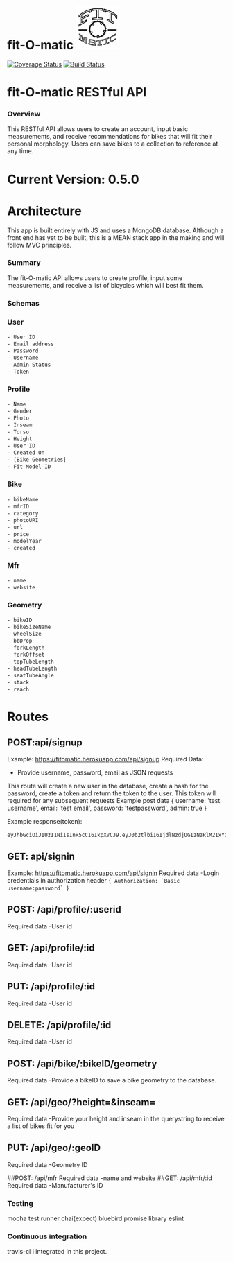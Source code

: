 # fit-O-matic ![fit-O-matic logo](img/fit-O-matic.png)

[![Coverage Status](https://coveralls.io/repos/github/GLSea1979/fit-O-matic/badge.svg?branch=master)](https://coveralls.io/github/GLSea1979/fit-O-matic?branch=master)
[![Build Status](https://travis-ci.org/GLSea1979/fit-O-matic.svg?branch=staging)](https://travis-ci.org/GLSea1979/fit-O-matic)
# fit-O-matic RESTful API

### Overview

This RESTful API allows users to create an account, input basic measurements, and receive recommendations for bikes that will fit their personal morphology.
Users can save bikes to a collection to reference at any time.

# Current Version: 0.5.0

# Architecture
This app is built entirely with JS and uses a MongoDB database. Although a front end has yet to be built, this is a MEAN stack app in the making and will follow MVC principles.

### Summary
The fit-O-matic API allows users to create profile, input some measurements, and receive a list of bicycles which will best fit them.

### Schemas

### User
    - User ID
    - Email address
    - Password
    - Username
    - Admin Status
    - Token

### Profile
    - Name
    - Gender
    - Photo
    - Inseam
    - Torso
    - Height
    - User ID
    - Created On
    - [Bike Geometries]
    - Fit Model ID

### Bike
    - bikeName
    - mfrID
    - category
    - photoURI
    - url
    - price
    - modelYear
    - created

### Mfr
    - name
    - website

### Geometry
    - bikeID
    - bikeSizeName
    - wheelSize
    - bbDrop
    - forkLength
    - forkOffset
    - topTubeLength
    - headTubeLength
    - seatTubeAngle
    - stack
    - reach

# Routes

## POST:api/signup
Example: https://fitomatic.herokuapp.com/api/signup
Required Data:
  -  Provide username, password, email as JSON requests

This route will create a new user in the database, create a hash for the password, create a token and return the token to the user.
This token will required for any subsequent requests
Example post data
{  username: 'test username', email: 'test email', password: 'testpassword', admin: true }

Example response(token):

```
eyJhbGciOiJIUzI1NiIsInR5cCI6IkpXVCJ9.eyJ0b2tlbiI6IjdlNzdjOGIzNzRlM2IxYzVjZTZhOTMxZDQ5YThhZTUxZTY2ZDk4MGEwZjU0NzEwNzMwOGZiYjk5ZjMzODEwYmQiLCJpYXQiOjE0ODk0NDkyMDl9.5TR57rBwP2ZeqPDk49vacNwhPtWaFmVTsI1OzODqpmo
```
## GET: api/signin
Example: https://fitomatic.herokuapp.com/api/signin
Required data
    -Login credentials in authorization header
    ```{
        Authorization: `Basic username:password`
      }
    ```
## POST: /api/profile/:userid
Required data
  -User id
## GET: /api/profile/:id
Required data
  -User id
## PUT: /api/profile/:id
Required data
  -User id
## DELETE: /api/profile/:id
Required data
  -User id

## POST: /api/bike/:bikeID/geometry
Required data
  -Provide a bikeID to save a bike geometry to the database.
## GET: /api/geo/?height=&inseam=
Required data
  -Provide your height and inseam in the querystring to receive a list of bikes fit for you
## PUT: /api/geo/:geoID
Required data
  -Geometry ID

##POST: /api/mfr
 Required data
  -name and website
##GET: /api/mfr/:id
  Required data
    -Manufacturer's ID

### Testing
mocha test runner
chai(expect)
bluebird promise library
eslint

### Continuous integration

travis-cl i integrated in this project.
